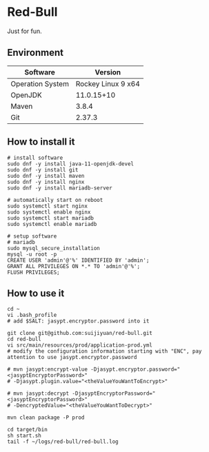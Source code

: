 # Red-Bull

Just for fun.

## Environment

| Software         | Version            |
|------------------|--------------------|
| Operation System | Rockey Linux 9 x64 |
| OpenJDK          | 11.0.15+10         |
| Maven            | 3.8.4              |
| Git              | 2.37.3             |

## How to install it

```shell
# install software
sudo dnf -y install java-11-openjdk-devel
sudo dnf -y install git
sudo dnf -y install maven
sudo dnf -y install nginx
sudo dnf -y install mariadb-server

# automatically start on reboot
sudo systemctl start nginx
sudo systemctl enable nginx
sudo systemctl start mariadb
sudo systemctl enable mariadb

# setup software
# mariadb
sudo mysql_secure_installation
mysql -u root -p
CREATE USER 'admin'@'%' IDENTIFIED BY 'admin';
GRANT ALL PRIVILEGES ON *.* TO 'admin'@'%';
FLUSH PRIVILEGES;
```

## How to use it

```shell
cd ~
vi .bash_profile
# add $SALT: jasypt.encryptor.password into it

git clone git@github.com:suijiyuan/red-bull.git
cd red-bull
vi src/main/resources/prod/application-prod.yml
# modify the configuration information starting with "ENC", pay attention to use jasypt.encryptor.password

# mvn jasypt:encrypt-value -Djasypt.encryptor.password="<jasyptEncryptorPassword>" 
# -Djasypt.plugin.value="<theValueYouWantToEncrypt>"

# mvn jasypt:decrypt -DjasyptEncryptorPassword="<jasyptEncryptorPassword>" 
# -DencryptedValue="<theValueYouWantToDecrypt>"

mvn clean package -P prod

cd target/bin
sh start.sh
tail -f ~/logs/red-bull/red-bull.log
```